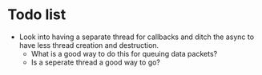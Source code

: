 # Todo list

* Look into having a separate thread for callbacks and ditch the async to have
less thread creation and destruction.
    * What is a good way to do this for queuing data packets?
    * Is a seperate thread a good way to go?
